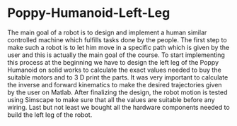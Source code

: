 # Poppy-Humanoid-Left-Leg

The main goal of a robot is to design and implement a human similar controlled machine which fulfills tasks done by the people. The first step to make such a robot is to let him move in a specific path which is given by the user and this is actually the main goal of the course. To start implementing this process at the beginning we have to design the left leg of the Poppy Humanoid on solid works to calculate the exact values needed to buy the suitable motors and to 3 D print the parts. It was very important to calculate the inverse and forward kinematics to make the desired trajectories given by the user on Matlab. After finalizing the design, the robot motion is tested using Simscape to make sure that all the values are suitable before any wiring. Last but not least we bought all the hardware components needed to build the left leg of the robot.
